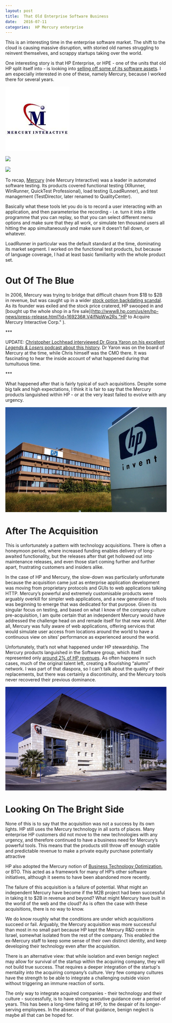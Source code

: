 ```yaml
---
layout: post
title:  That Old Enterprise Software Business 
date:   2016-07-11 
categories:  HP Mercury enterprise 
---
```


This is an interesting time in the enterprise software market. The shift to the cloud is causing massive disruption, with storied old names struggling to reinvent themselves, and scrappy startups taking over the world.

One interesting story is that HP Enterprise, or HPE - one of the units that old HP split itself into - is looking into [selling off some of its software assets](http://www.bloomberg.com/news/articles/2016-07-08/hewlett-packard-enterprise-said-to-mull-selling-software-assets). I am especially interested in one of these, namely Mercury, because I worked there for several years.

![](/images/unknown_filename.344.jpeg)

![](/images/unknown_filename.345.png)

![](/images/unknown_filename.346.png)

To recap, [Mercury](https://en.wikipedia.org/wiki/Mercury_Interactive) (née Mercury Interactive) was a leader in automated software testing. Its products covered functional testing (XRunner, WinRunner, QuickTest Professional), load testing (LoadRunner), and test management (TestDirector, later renamed to QualityCenter).

Basically what these tools let you do is to record a user interacting with an application, and then parameterise the recording - i.e. turn it into a little programme that you can replay, so that you can select different menu options and make sure that they all work, or simulate ten thousand users all hitting the app simultaneously and make sure it doesn’t fall down, or whatever.

LoadRunner in particular was the default standard at the time, dominating its market segment. I worked on the functional test products, but because of language coverage, I had at least basic familiarity with the whole product set.

# Out Of The Blue

In 2006, Mercury was trying to bridge that difficult chasm from $1B to $2B in revenue, but was caught up in a wider [stock option backdating scandal](http://seekingalpha.com/article/12090-mercury-and-comverse-strategic-fall-to-the-pink-sheets-merq-cmvt). As its founder was exiled and the stock price cratered, HP swooped in and [bought up the whole shop in a fire sale](http://www8.hp.com/us/en/hp-news/press-release.html?id=169236#.V4ifNpWw2Rs "HP to Acquire Mercury Interactive Corp." ).

*** 

UPDATE: [Christopher Lochhead interviewed Dr Giora Yaron on his excellent *Legends & Losers* podcast about this history](https://overcast.fm/+IUNyYjZK8). Dr Yaron was on the board of Mercury at the time, while Chris himself was the CMO there. It was fascinating to hear the inside account of what happened during that tumultuous time. 

*** 

What happened after that is fairly typical of such acquisitions. Despite some big talk and high expectations, I think it is fair to say that the Mercury products languished within HP - or at the very least failed to evolve with any urgency.

![](/images/unknown_filename.347.jpeg)

# After The Acquisition

This is unfortunately a pattern with technology acquisitions. There is often a honeymoon period, where increased funding enables delivery of long-awaited functionality, but the releases after that get hollowed out into maintenance releases, and even those start coming further and further apart, frustrating customers and insiders alike.

In the case of HP and Mercury, the slow-down was particularly unfortunate because the acquisition came just as enterprise application development was moving from proprietary protocols and GUIs to web applications talking HTTP. Mercury’s powerful and extremely customisable products were arguably overkill for simpler web applications, and a new generation of tools was beginning to emerge that was dedicated for that purpose. Given its singular focus on testing, and based on what I know of the company culture pre-acquisition, I am quite certain that an independent Mercury would have addressed the challenge head on and remade itself for that new world. After all, Mercury was fully aware of web applications, offering services that would simulate user access from locations around the world to have a continuous view on sites’ performance as experienced around the world.

Unfortunately, that’s not what happened under HP stewardship. The Mercury products languished in the Software group, which itself represented only [around 2% of HP revenues](http://h30261.www3.hp.com/~/media/Files/H/HP-IR/documents/reports/2011/hewlett-packard-annual-report-final-pdf.pdf). As often happens in such cases, much of the original talent left, creating a flourishing “alumni” network. I was part of that diaspora, so I can’t talk about the quality of their replacements, but there was certainly a discontinuity, and the Mercury tools never recovered their previous dominance.

![](/images/unknown_filename.348.png)

# Looking On The Bright Side

None of this is to say that the acquisition was not a success by its own lights. HP still uses the Mercury technology in all sorts of places. Many enterprise HP customers did not move to the new technologies with any urgency, and therefore continued to have a business need for Mercury’s powerful tools. This means that the products still throw off enough stable and predictable revenue to make a private equity purchase potentially attractive

HP also adopted the Mercury notion of [Business Technology Optimization](http://www.theregister.co.uk/2005/10/10/mercury_bto/), or BTO. This acted as a framework for many of HP’s other software initiatives, although it seems to have been abandoned more recently.

The failure of this acquisition is a failure of potential. What might an independent Mercury have become if the M2B project had been successful in taking it to $2B in revenue and beyond? What might Mercury have built in the world of the web and the cloud? As is often the case with these acquisitions, there is no way to know.

We do know roughly what the conditions are under which acquisitions succeed or fail. Arguably, the Mercury acquisition was more successful than most in no small part because HP kept the Mercury R&D centre in Israel, somewhat isolated from the rest of the company. This enabled the ex-Mercury staff to keep some sense of their own distinct identity, and keep developing their technology even after the acquisition.

There is an alternative view: that while isolation and even benign neglect may allow for survival of the startup within the acquiring company, they will not build true success. That requires a deeper integration of the startup's mentality into the acquiring company’s culture. Very few company cultures have the strength to be able to integrate a challenging outside vision without triggering an immune reaction of sorts.

The only way to integrate acquired companies - their technology and their culture - successfully, is to have strong executive guidance over a period of years. This has been a long-time failing at HP, to the despair of its longer-serving employees. In the absence of that guidance, benign neglect is maybe all that can be hoped for.